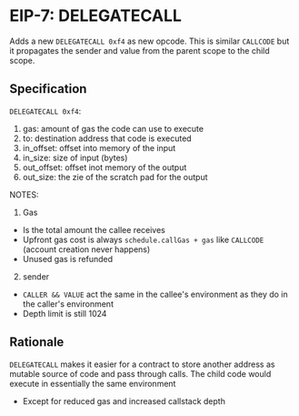 # EIP-7: DELEGATECALL

Adds a new `DELEGATECALL 0xf4` as new opcode. This is similar `CALLCODE` but it propagates the sender and value from the parent scope to the child scope.

##  Specification
`DELEGATECALL 0xf4`:
1. gas: amount of gas the code can use to execute
2. to: destination address that code is executed
3. in_offset: offset into memory of the input
4. in_size: size of input (bytes)
5. out_offset: offset inot memory of the output
6. out_size: the zie of the scratch pad for the output

NOTES:
1. Gas
* Is the total amount the callee receives
* Upfront gas cost is always `schedule.callGas + gas` like `CALLCODE` (account creation never happens)
* Unused gas is refunded

2. sender
* `CALLER && VALUE` act the same in the callee's environment as they do in the caller's environment
* Depth limit is still 1024

## Rationale
`DELEGATECALL` makes it easier for a contract to store another address as mutable source of code and pass through calls. The child code would execute in essentially the same environment
* Except for reduced gas and increased callstack depth
